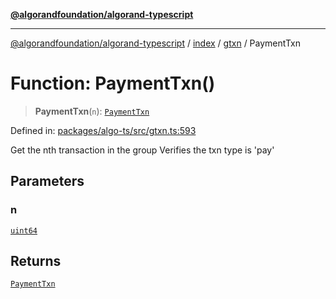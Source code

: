 [**@algorandfoundation/algorand-typescript**](../../../../README.md)

***

[@algorandfoundation/algorand-typescript](../../../../README.md) / [index](../../../README.md) / [gtxn](../README.md) / PaymentTxn

# Function: PaymentTxn()

> **PaymentTxn**(`n`): [`PaymentTxn`](../interfaces/PaymentTxn.md)

Defined in: [packages/algo-ts/src/gtxn.ts:593](https://github.com/algorandfoundation/puya-ts/blob/main/packages/algo-ts/src/gtxn.ts#L593)

Get the nth transaction in the group
Verifies the txn type is 'pay'

## Parameters

### n

[`uint64`](../../../type-aliases/uint64.md)

## Returns

[`PaymentTxn`](../interfaces/PaymentTxn.md)
